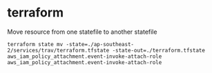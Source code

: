 # terraform

Move resource from one statefile to another statefile
```
terraform state mv -state=./ap-southeast-2/services/trav/terraform.tfstate -state-out=./terraform.tfstate aws_iam_policy_attachment.event-invoke-attach-role aws_iam_policy_attachment.event-invoke-attach-role
```
